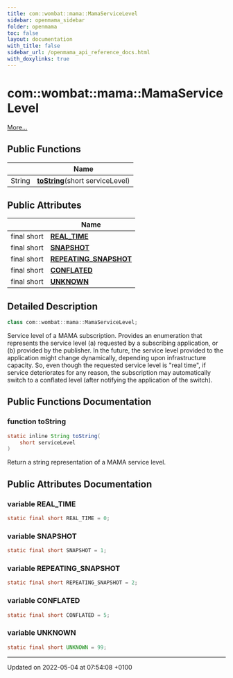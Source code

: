 ```yaml
---
title: com::wombat::mama::MamaServiceLevel
sidebar: openmama_sidebar
folder: openmama
toc: false
layout: documentation
with_title: false
sidebar_url: /openmama_api_reference_docs.html
with_doxylinks: true
---
```


# com::wombat::mama::MamaServiceLevel



 [More...](#detailed-description)

## Public Functions

|                | Name           |
| -------------- | -------------- |
| String | **[toString](classcom_1_1wombat_1_1mama_1_1MamaServiceLevel.html#function-tostring)**(short serviceLevel) |

## Public Attributes

|                | Name           |
| -------------- | -------------- |
| final short | **[REAL_TIME](classcom_1_1wombat_1_1mama_1_1MamaServiceLevel.html#variable-real-time)**  |
| final short | **[SNAPSHOT](classcom_1_1wombat_1_1mama_1_1MamaServiceLevel.html#variable-snapshot)**  |
| final short | **[REPEATING_SNAPSHOT](classcom_1_1wombat_1_1mama_1_1MamaServiceLevel.html#variable-repeating-snapshot)**  |
| final short | **[CONFLATED](classcom_1_1wombat_1_1mama_1_1MamaServiceLevel.html#variable-conflated)**  |
| final short | **[UNKNOWN](classcom_1_1wombat_1_1mama_1_1MamaServiceLevel.html#variable-unknown)**  |

## Detailed Description

```java
class com::wombat::mama::MamaServiceLevel;
```


Service level of a MAMA subscription. Provides an enumeration that represents the service level (a) requested by a subscribing application, or (b) provided by the publisher. In the future, the service level provided to the application might change dynamically, depending upon infrastructure capacity. So, even though the requested service level is "real time", if service deteriorates for any reason, the subscription may automatically switch to a conflated level (after notifying the application of the switch). 

## Public Functions Documentation

### function toString

```java
static inline String toString(
    short serviceLevel
)
```


Return a string representation of a MAMA service level. 


## Public Attributes Documentation

### variable REAL_TIME

```java
static final short REAL_TIME = 0;
```


### variable SNAPSHOT

```java
static final short SNAPSHOT = 1;
```


### variable REPEATING_SNAPSHOT

```java
static final short REPEATING_SNAPSHOT = 2;
```


### variable CONFLATED

```java
static final short CONFLATED = 5;
```


### variable UNKNOWN

```java
static final short UNKNOWN = 99;
```


-------------------------------

Updated on 2022-05-04 at 07:54:08 +0100